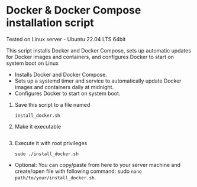 # Docker & Docker Compose installation script

Tested on Linux server - Ubuntu 22.04 LTS 64bit

This script installs Docker and Docker Compose, sets up automatic updates for Docker images and containers, and configures Docker to start on system boot on Linux

* Installs Docker and Docker Compose.
* Sets up a systemd timer and service to automatically update Docker images and containers daily at midnight.
* Configures Docker to start on system boot.

1. Save this script to a file named
   ```
   install_docker.sh
   ``` 
3. Make it executable
   ```chmod +x install_vscode_server.sh
   ```
5. Execute it with root privileges
   ```
   sudo ./install_docker.sh
   ```
* Optional: You can copy/paste from here to your server machine and create/open file with following command: sudo `nano path/to/your/install_docker.sh`.

